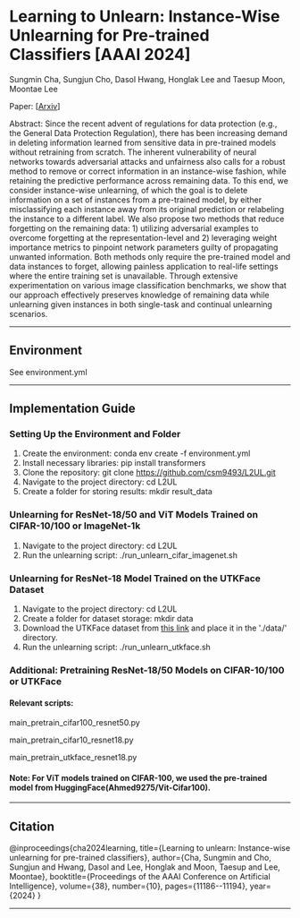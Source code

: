 # Learning to Unlearn: Instance-Wise Unlearning for Pre-trained Classifiers [AAAI 2024]

Sungmin Cha, Sungjun Cho, Dasol Hwang, Honglak Lee and Taesup Moon, Moontae Lee

Paper: [[Arxiv](https://arxiv.org/abs/2301.11578)]

Abstract: Since the recent advent of regulations for data protection (e.g., the General Data Protection Regulation), there has been increasing demand in deleting information learned from sensitive data in pre-trained models without retraining from scratch. The inherent vulnerability of neural networks towards adversarial attacks and unfairness also calls for a robust method to remove or correct information in an instance-wise fashion, while retaining the predictive performance across remaining data. To this end, we consider instance-wise unlearning, of which the goal is to delete information on a set of instances from a pre-trained model, by either misclassifying each instance away from its original prediction or relabeling the instance to a different label. We also propose two methods that reduce forgetting on the remaining data: 1) utilizing adversarial examples to overcome forgetting at the representation-level and 2) leveraging weight importance metrics to pinpoint network parameters guilty of propagating unwanted information. Both methods only require the pre-trained model and data instances to forget, allowing painless application to real-life settings where the entire training set is unavailable. Through extensive experimentation on various image classification benchmarks, we show that our approach effectively preserves knowledge of remaining data while unlearning given instances in both single-task and continual unlearning scenarios.

-------


## Environment

See environment.yml

-------

## Implementation Guide

### Setting Up the Environment and Folder
1. Create the environment: conda env create -f environment.yml
2. Install necessary libraries: pip install transformers
3. Clone the repository: git clone https://github.com/csm9493/L2UL.git
4. Navigate to the project directory: cd L2UL
5. Create a folder for storing results: mkdir result_data

### Unlearning for ResNet-18/50 and ViT Models Trained on CIFAR-10/100 or ImageNet-1k
1. Navigate to the project directory: cd L2UL
2. Run the unlearning script: ./run_unlearn_cifar_imagenet.sh


### Unlearning for ResNet-18 Model Trained on the UTKFace Dataset
1. Navigate to the project directory: cd L2UL
2. Create a folder for dataset storage: mkdir data
3. Download the UTKFace dataset from [this link](https://www.kaggle.com/datasets/jangedoo/utkface-new) and place it in the './data/' directory.
4. Run the unlearning script: ./run_unlearn_utkface.sh


### Additional: Pretraining ResNet-18/50 Models on CIFAR-10/100 or UTKFace
#### Relevant scripts:

main_pretrain_cifar100_resnet50.py

main_pretrain_cifar10_resnet18.py

main_pretrain_utkface_resnet18.py

#### Note: For ViT models trained on CIFAR-100, we used the pre-trained model from HuggingFace(Ahmed9275/Vit-Cifar100).

-------
## Citation
@inproceedings{cha2024learning,
  title={Learning to unlearn: Instance-wise unlearning for pre-trained classifiers},
  author={Cha, Sungmin and Cho, Sungjun and Hwang, Dasol and Lee, Honglak and Moon, Taesup and Lee, Moontae},
  booktitle={Proceedings of the AAAI Conference on Artificial Intelligence},
  volume={38},
  number={10},
  pages={11186--11194},
  year={2024}
}

-------